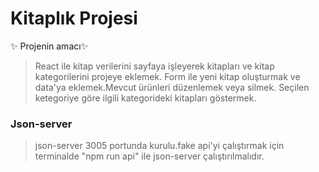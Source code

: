 # Kitaplık Projesi


✨ Projenin amacı✨


>React ile kitap verilerini sayfaya işleyerek kitapları ve kitap kategorilerini projeye eklemek.
Form ile yeni kitap oluşturmak ve data'ya eklemek.Mevcut ürünleri düzenlemek veya silmek.
Seçilen ketegoriye göre ilgili kategorideki kitapları göstermek.
### Json-server
> json-server 3005 portunda kurulu.fake api'yi çalıştırmak için terminalde "npm run api" ile json-server çalıştırılmalıdır.


